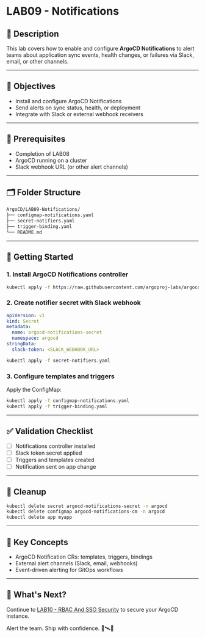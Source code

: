 # LAB09 - Notifications

## 📝 Description
This lab covers how to enable and configure **ArgoCD Notifications** to alert teams about application sync events, health changes, or failures via Slack, email, or other channels.

---

## 🎯 Objectives
- Install and configure ArgoCD Notifications
- Send alerts on sync status, health, or deployment
- Integrate with Slack or external webhook receivers

---

## 🧰 Prerequisites
- Completion of LAB08
- ArgoCD running on a cluster
- Slack webhook URL (or other alert channels)

---

## 🗂️ Folder Structure
```bash
ArgoCD/LAB09-Notifications/
├── configmap-notifications.yaml
├── secret-notifiers.yaml
├── trigger-binding.yaml
└── README.md
```

---

## 🚀 Getting Started

### 1. Install ArgoCD Notifications controller
```bash
kubectl apply -f https://raw.githubusercontent.com/argoproj-labs/argocd-notifications/stable/manifests/install.yaml
```

### 2. Create notifier secret with Slack webhook
```yaml
apiVersion: v1
kind: Secret
metadata:
  name: argocd-notifications-secret
  namespace: argocd
stringData:
  slack-token: <SLACK_WEBHOOK_URL>
```
```bash
kubectl apply -f secret-notifiers.yaml
```

### 3. Configure templates and triggers
Apply the ConfigMap:
```bash
kubectl apply -f configmap-notifications.yaml
kubectl apply -f trigger-binding.yaml
```

---

## ✅ Validation Checklist
- [ ] Notifications controller installed
- [ ] Slack token secret applied
- [ ] Triggers and templates created
- [ ] Notification sent on app change

---

## 🧹 Cleanup
```bash
kubectl delete secret argocd-notifications-secret -n argocd
kubectl delete configmap argocd-notifications-cm -n argocd
kubectl delete app myapp
```

---

## 🧠 Key Concepts
- ArgoCD Notification CRs: templates, triggers, bindings
- External alert channels (Slack, email, webhooks)
- Event-driven alerting for GitOps workflows

---

## 🔁 What's Next?
Continue to [LAB10 - RBAC And SSO Security](../LAB10-RBAC-And-SSO-Security/) to secure your ArgoCD instance.

Alert the team. Ship with confidence. 🔔🛰️📣